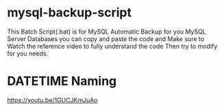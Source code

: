# mysql-backup-script

This Batch Script(.bat) is for MySQL Automatic Backup for 
you MySQL Server Databases you can copy and paste the code and
Make sure to Watch the reference video to fully understand the code 
Then try to modify for you needs.

# DATETIME Naming
https://youtu.be/1GUCJKmJuAo


